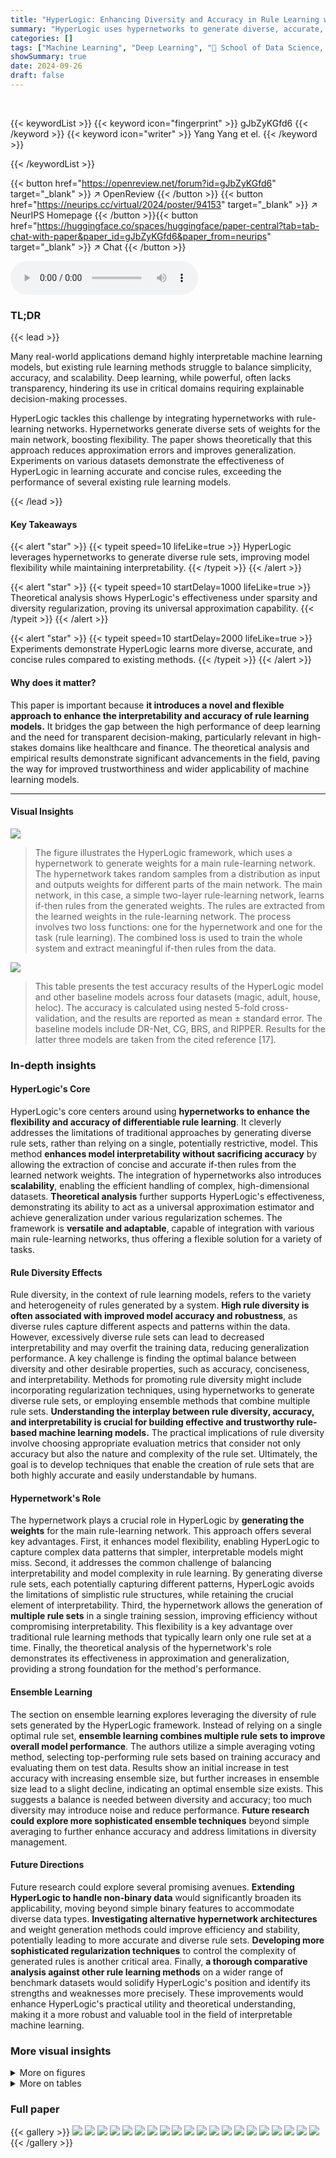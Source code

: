 ```yaml
---
title: "HyperLogic: Enhancing Diversity and Accuracy in Rule Learning with HyperNets"
summary: "HyperLogic uses hypernetworks to generate diverse, accurate, and concise rule sets from neural networks, enhancing both interpretability and accuracy in rule learning."
categories: []
tags: ["Machine Learning", "Deep Learning", "🏢 School of Data Science, The Chinese University of Hong Kong (Shenzhen)",]
showSummary: true
date: 2024-09-26
draft: false
---
```


<br>

{{< keywordList >}}
{{< keyword icon="fingerprint" >}} gJbZyKGfd6 {{< /keyword >}}
{{< keyword icon="writer" >}} Yang Yang et el. {{< /keyword >}}
 
{{< /keywordList >}}

{{< button href="https://openreview.net/forum?id=gJbZyKGfd6" target="_blank" >}}
↗ OpenReview
{{< /button >}}
{{< button href="https://neurips.cc/virtual/2024/poster/94153" target="_blank" >}}
↗ NeurIPS Homepage
{{< /button >}}{{< button href="https://huggingface.co/spaces/huggingface/paper-central?tab=tab-chat-with-paper&paper_id=gJbZyKGfd6&paper_from=neurips" target="_blank" >}}
↗ Chat
{{< /button >}}



<audio controls>
    <source src="https://ai-paper-reviewer.com/gJbZyKGfd6/podcast.wav" type="audio/wav">
    Your browser does not support the audio element.
</audio>


### TL;DR


{{< lead >}}

Many real-world applications demand highly interpretable machine learning models, but existing rule learning methods struggle to balance simplicity, accuracy, and scalability.  Deep learning, while powerful, often lacks transparency, hindering its use in critical domains requiring explainable decision-making processes.

HyperLogic tackles this challenge by integrating hypernetworks with rule-learning networks. Hypernetworks generate diverse sets of weights for the main network, boosting flexibility.  The paper shows theoretically that this approach reduces approximation errors and improves generalization. Experiments on various datasets demonstrate the effectiveness of HyperLogic in learning accurate and concise rules, exceeding the performance of several existing rule learning models.

{{< /lead >}}


#### Key Takeaways

{{< alert "star" >}}
{{< typeit speed=10 lifeLike=true >}} HyperLogic leverages hypernetworks to generate diverse rule sets, improving model flexibility while maintaining interpretability. {{< /typeit >}}
{{< /alert >}}

{{< alert "star" >}}
{{< typeit speed=10 startDelay=1000 lifeLike=true >}} Theoretical analysis shows HyperLogic's effectiveness under sparsity and diversity regularization, proving its universal approximation capability. {{< /typeit >}}
{{< /alert >}}

{{< alert "star" >}}
{{< typeit speed=10 startDelay=2000 lifeLike=true >}} Experiments demonstrate HyperLogic learns more diverse, accurate, and concise rules compared to existing methods. {{< /typeit >}}
{{< /alert >}}

#### Why does it matter?
This paper is important because **it introduces a novel and flexible approach to enhance the interpretability and accuracy of rule learning models.**  It bridges the gap between the high performance of deep learning and the need for transparent decision-making, particularly relevant in high-stakes domains like healthcare and finance. The theoretical analysis and empirical results demonstrate significant advancements in the field, paving the way for improved trustworthiness and wider applicability of machine learning models.

------
#### Visual Insights



![](https://ai-paper-reviewer.com/gJbZyKGfd6/figures_1_1.jpg)

> The figure illustrates the HyperLogic framework, which uses a hypernetwork to generate weights for a main rule-learning network.  The hypernetwork takes random samples from a distribution as input and outputs weights for different parts of the main network. The main network, in this case, a simple two-layer rule-learning network, learns if-then rules from the generated weights. The rules are extracted from the learned weights in the rule-learning network.  The process involves two loss functions: one for the hypernetwork and one for the task (rule learning). The combined loss is used to train the whole system and extract meaningful if-then rules from the data.





![](https://ai-paper-reviewer.com/gJbZyKGfd6/tables_7_1.jpg)

> This table presents the test accuracy results of the HyperLogic model and other baseline models across four datasets (magic, adult, house, heloc). The accuracy is calculated using nested 5-fold cross-validation, and the results are reported as mean ± standard error.  The baseline models include DR-Net, CG, BRS, and RIPPER. Results for the latter three models are taken from the cited reference [17].





### In-depth insights


#### HyperLogic's Core
HyperLogic's core centers around using **hypernetworks to enhance the flexibility and accuracy of differentiable rule learning**.  It cleverly addresses the limitations of traditional approaches by generating diverse rule sets, rather than relying on a single, potentially restrictive, model. This method **enhances model interpretability without sacrificing accuracy** by allowing the extraction of concise and accurate if-then rules from the learned network weights.  The integration of hypernetworks also introduces **scalability**, enabling the efficient handling of complex, high-dimensional datasets.  **Theoretical analysis** further supports HyperLogic's effectiveness, demonstrating its ability to act as a universal approximation estimator and achieve generalization under various regularization schemes.  The framework is **versatile and adaptable**, capable of integration with various main rule-learning networks, thus offering a flexible solution for a variety of tasks.

#### Rule Diversity Effects
Rule diversity, in the context of rule learning models, refers to the variety and heterogeneity of rules generated by a system.  **High rule diversity is often associated with improved model accuracy and robustness**, as diverse rules capture different aspects and patterns within the data.  However, excessively diverse rule sets can lead to decreased interpretability and may overfit the training data, reducing generalization performance.  A key challenge is finding the optimal balance between diversity and other desirable properties, such as accuracy, conciseness, and interpretability.  Methods for promoting rule diversity might include incorporating regularization techniques, using hypernetworks to generate diverse rule sets, or employing ensemble methods that combine multiple rule sets. **Understanding the interplay between rule diversity, accuracy, and interpretability is crucial for building effective and trustworthy rule-based machine learning models.** The practical implications of rule diversity involve choosing appropriate evaluation metrics that consider not only accuracy but also the nature and complexity of the rule set.  Ultimately, the goal is to develop techniques that enable the creation of rule sets that are both highly accurate and easily understandable by humans.

#### Hypernetwork's Role
The hypernetwork plays a crucial role in HyperLogic by **generating the weights** for the main rule-learning network. This approach offers several key advantages. First, it enhances model flexibility, enabling HyperLogic to capture complex data patterns that simpler, interpretable models might miss.  Second, it addresses the common challenge of balancing interpretability and model complexity in rule learning. By generating diverse rule sets, each potentially capturing different patterns, HyperLogic avoids the limitations of simplistic rule structures, while retaining the crucial element of interpretability.  Third, the hypernetwork allows the generation of **multiple rule sets** in a single training session, improving efficiency without compromising interpretability. This flexibility is a key advantage over traditional rule learning methods that typically learn only one rule set at a time. Finally,  the theoretical analysis of the hypernetwork's role demonstrates its effectiveness in approximation and generalization, providing a strong foundation for the method's performance.

#### Ensemble Learning
The section on ensemble learning explores leveraging the diversity of rule sets generated by the HyperLogic framework.  Instead of relying on a single optimal rule set, **ensemble learning combines multiple rule sets to improve overall model performance**. The authors utilize a simple averaging voting method, selecting top-performing rule sets based on training accuracy and evaluating them on test data.  Results show an initial increase in test accuracy with increasing ensemble size, but further increases in ensemble size lead to a slight decline, indicating an optimal ensemble size exists. This suggests a balance is needed between diversity and accuracy; too much diversity may introduce noise and reduce performance. **Future research could explore more sophisticated ensemble techniques** beyond simple averaging to further enhance accuracy and address limitations in diversity management.

#### Future Directions
Future research could explore several promising avenues. **Extending HyperLogic to handle non-binary data** would significantly broaden its applicability, moving beyond simple binary features to accommodate diverse data types.  **Investigating alternative hypernetwork architectures** and weight generation methods could improve efficiency and stability, potentially leading to more accurate and diverse rule sets.  **Developing more sophisticated regularization techniques** to control the complexity of generated rules is another critical area.  Finally, **a thorough comparative analysis against other rule learning methods** on a wider range of benchmark datasets would solidify HyperLogic's position and identify its strengths and weaknesses more precisely.  These improvements would enhance HyperLogic's practical utility and theoretical understanding, making it a more robust and valuable tool in the field of interpretable machine learning.


### More visual insights

<details>
<summary>More on figures
</summary>


![](https://ai-paper-reviewer.com/gJbZyKGfd6/figures_7_1.jpg)

> This figure compares the model complexity and rule complexity of HyperLogic and DR-Net across four datasets: magic, adult, house, and heloc. Model complexity represents the sum of the number of rules and the total number of conditions in the rule set, while rule complexity is the average number of conditions in each rule. The results show that HyperLogic achieves a lower model complexity and rule complexity compared to DR-Net across all four datasets.


![](https://ai-paper-reviewer.com/gJbZyKGfd6/figures_7_2.jpg)

> This figure analyzes the effect of the hyperparameter M2 (number of rule sets sampled for selecting the optimal rule set) on the performance of HyperLogic across four datasets: magic, adult, house, and heloc.  The left panel shows the test accuracy, the middle panel depicts model complexity (sum of rules and conditions), and the right panel displays average rule complexity (conditions per rule). The plots reveal the trend of performance metrics across different values of M2. For instance, it shows the point where model complexity and rule complexity are balanced with accuracy.


![](https://ai-paper-reviewer.com/gJbZyKGfd6/figures_8_1.jpg)

> This figure analyzes how the hyperparameter M₁, which controls the number of weight samples generated by the hypernetwork, affects the performance of HyperLogic on the magic dataset.  The left panel shows the number of unique rule sets generated as a function of the number of samples drawn, for different values of M₁.  The right panel shows the test accuracy and Jaccard similarity (a measure of rule set diversity) as a function of M₁.  The results suggest that an intermediate value of M₁ (around 5) provides a good balance between the diversity of the rule sets and the accuracy of the model.


![](https://ai-paper-reviewer.com/gJbZyKGfd6/figures_9_1.jpg)

> This figure analyzes how the hyperparameter λ₁, which controls the diversity regularization in the HyperLogic model, affects the number of unique rule sets generated, the test accuracy of the model, and the Jaccard similarity score between those rule sets.  The left panel shows that increasing λ₁ leads to a greater number of unique rule sets generated. The right panel indicates a trade-off; while a larger λ₁ increases the diversity of rule sets (higher Jaccard score), it can slightly decrease the test accuracy, suggesting that an optimal balance needs to be found.


![](https://ai-paper-reviewer.com/gJbZyKGfd6/figures_9_2.jpg)

> This figure displays the test accuracy achieved by using ensemble learning with varying numbers (L) of top-performing rule sets. The test accuracy is initially observed to increase as L increases, suggesting that the combination of diverse rule sets enhances the overall performance. However, after a certain point, increasing L leads to slightly reduced test accuracy. This indicates that incorporating an excessive number of rule sets can negatively impact the overall prediction accuracy, possibly due to overfitting or interference amongst rule sets.


![](https://ai-paper-reviewer.com/gJbZyKGfd6/figures_16_1.jpg)

> This figure analyzes how the hyperparameter M₁ (number of weight samples in the training stage) impacts the performance of HyperLogic on the MAGIC dataset.  The left panel shows the number of unique rule sets generated as a function of the sample size for different values of M₁.  The right panel displays boxplots of the test accuracy and Jaccard similarity score for varying M₁, illustrating the trade-off between diversity and accuracy. A small M₁ might not fully explore the parameter space during training, potentially affecting diversity and accuracy. Conversely, a large M₁ increases the number of rules but may not significantly enhance the performance and potentially cause overfitting. The optimal M₁ value appears to balance this trade-off, yielding both diverse rule sets and high accuracy. 


![](https://ai-paper-reviewer.com/gJbZyKGfd6/figures_16_2.jpg)

> This figure analyzes how the hyperparameter λ₁, which controls diversity regularization, affects the number of unique rule sets generated, test accuracy, and Jaccard similarity scores.  The x-axis represents the number of samples drawn from the hypernetwork.  Three lines show the results for different values of λ₁ (0.01, 0.1, and 1). The left subplot shows that as λ₁ increases, the number of unique rule sets generated also increases, indicating that higher values of λ₁ promote greater diversity. The right subplot shows that while increased λ₁ leads to greater diversity (lower Jaccard similarity), it can negatively impact test accuracy after reaching a peak.


![](https://ai-paper-reviewer.com/gJbZyKGfd6/figures_16_3.jpg)

> This figure analyzes how the hyperparameter M₁ (number of weight samples to approximate the expectation) affects the performance of HyperLogic on the MAGIC dataset.  The left panel shows the number of unique rule sets generated as the sample size increases for different values of M₁.  The right panel shows the test accuracy and Jaccard similarity (a measure of rule set diversity) for the different values of M₁.  It demonstrates that a small value of M₁ (such as 5) strikes a good balance between diversity and accuracy.


![](https://ai-paper-reviewer.com/gJbZyKGfd6/figures_16_4.jpg)

> This figure analyzes how the hyperparameter M₁ (number of weight samples to approximate the expectation) affects the performance of HyperLogic on the MAGIC dataset.  The left panel shows the number of unique rule sets generated as the sample size increases for different values of M₁. The right panel shows box plots of the test accuracy and a line plot of the Jaccard similarity score for the generated rules across varying M₁ values. This illustrates the trade-off between rule diversity (indicated by the number of unique rule sets and Jaccard score) and accuracy. 


![](https://ai-paper-reviewer.com/gJbZyKGfd6/figures_16_5.jpg)

> The figure analyzes how the hyperparameter λ₁, which controls the diversity regularization, affects the diversity and accuracy of the generated rules in the MAGIC dataset. The left subplot shows the number of unique rule sets generated as the sample size increases for different values of λ₁. The right subplot presents a box plot of the test accuracy and the Jaccard similarity (a measure of diversity) across different values of λ₁.  The results indicate that increasing λ₁ leads to greater rule set diversity but might slightly decrease the accuracy.


![](https://ai-paper-reviewer.com/gJbZyKGfd6/figures_17_1.jpg)

> This figure analyzes how the hyperparameter λ₁, which controls the diversity regularization in the HyperLogic model, affects the number of unique rule sets generated and the model's test accuracy.  The left panel shows that as the sample size increases, the number of unique rule sets generated increases for all values of λ₁.  However, the increase is steeper for higher values of λ₁ indicating that increasing λ₁ leads to a greater diversity of rule sets. The right panel shows that while a higher λ₁ leads to increased diversity (as measured by Jaccard similarity), it also slightly decreases the model's test accuracy.  This suggests there's a tradeoff between the diversity of rules generated and their overall predictive accuracy.


</details>




<details>
<summary>More on tables
</summary>


![](https://ai-paper-reviewer.com/gJbZyKGfd6/tables_8_1.jpg)
> This table presents three different optimal rule sets obtained from three separate training sessions using the HyperLogic model on the HELOC dataset.  Each rule set includes a set of logical rules aiming to predict a binary outcome.  The 'Train Acc' and 'Test Acc' columns show the training and testing accuracy of each version. The variations between versions highlight the ability of HyperLogic to uncover multiple diverse, high-performing rule sets for the same task, which would not be accessible using a standard approach limited to producing a single set of rules.

![](https://ai-paper-reviewer.com/gJbZyKGfd6/tables_14_1.jpg)
> This table presents the F1 scores achieved by DIFFNAPS and HyperLogic on 11 synthetic datasets with varying numbers of categories (K).  Each dataset is tested with a fixed input dimension of 5000, and each category contains 1000 samples. The F1 score, a measure of a test's accuracy, is presented with its standard deviation, allowing for a statistical comparison of the two methods' performance across different dataset complexities.

![](https://ai-paper-reviewer.com/gJbZyKGfd6/tables_14_2.jpg)
> This table compares the performance of HyperLogic against two other methods, DIFFNAPS and CLASSY, on four real-world biological datasets.  It shows the number of samples (n), features (D), and classes (K) in each dataset, along with the number of discovered patterns (#P), average pattern length (|P|), and Area Under the Curve (AUC) score achieved by each method.  The results indicate HyperLogic's competitive performance, particularly on larger datasets.

</details>




### Full paper

{{< gallery >}}
<img src="https://ai-paper-reviewer.com/gJbZyKGfd6/1.png" class="grid-w50 md:grid-w33 xl:grid-w25" />
<img src="https://ai-paper-reviewer.com/gJbZyKGfd6/2.png" class="grid-w50 md:grid-w33 xl:grid-w25" />
<img src="https://ai-paper-reviewer.com/gJbZyKGfd6/3.png" class="grid-w50 md:grid-w33 xl:grid-w25" />
<img src="https://ai-paper-reviewer.com/gJbZyKGfd6/4.png" class="grid-w50 md:grid-w33 xl:grid-w25" />
<img src="https://ai-paper-reviewer.com/gJbZyKGfd6/5.png" class="grid-w50 md:grid-w33 xl:grid-w25" />
<img src="https://ai-paper-reviewer.com/gJbZyKGfd6/6.png" class="grid-w50 md:grid-w33 xl:grid-w25" />
<img src="https://ai-paper-reviewer.com/gJbZyKGfd6/7.png" class="grid-w50 md:grid-w33 xl:grid-w25" />
<img src="https://ai-paper-reviewer.com/gJbZyKGfd6/8.png" class="grid-w50 md:grid-w33 xl:grid-w25" />
<img src="https://ai-paper-reviewer.com/gJbZyKGfd6/9.png" class="grid-w50 md:grid-w33 xl:grid-w25" />
<img src="https://ai-paper-reviewer.com/gJbZyKGfd6/10.png" class="grid-w50 md:grid-w33 xl:grid-w25" />
<img src="https://ai-paper-reviewer.com/gJbZyKGfd6/11.png" class="grid-w50 md:grid-w33 xl:grid-w25" />
<img src="https://ai-paper-reviewer.com/gJbZyKGfd6/12.png" class="grid-w50 md:grid-w33 xl:grid-w25" />
<img src="https://ai-paper-reviewer.com/gJbZyKGfd6/13.png" class="grid-w50 md:grid-w33 xl:grid-w25" />
<img src="https://ai-paper-reviewer.com/gJbZyKGfd6/14.png" class="grid-w50 md:grid-w33 xl:grid-w25" />
<img src="https://ai-paper-reviewer.com/gJbZyKGfd6/15.png" class="grid-w50 md:grid-w33 xl:grid-w25" />
<img src="https://ai-paper-reviewer.com/gJbZyKGfd6/16.png" class="grid-w50 md:grid-w33 xl:grid-w25" />
<img src="https://ai-paper-reviewer.com/gJbZyKGfd6/17.png" class="grid-w50 md:grid-w33 xl:grid-w25" />
<img src="https://ai-paper-reviewer.com/gJbZyKGfd6/18.png" class="grid-w50 md:grid-w33 xl:grid-w25" />
<img src="https://ai-paper-reviewer.com/gJbZyKGfd6/19.png" class="grid-w50 md:grid-w33 xl:grid-w25" />
<img src="https://ai-paper-reviewer.com/gJbZyKGfd6/20.png" class="grid-w50 md:grid-w33 xl:grid-w25" />
{{< /gallery >}}
